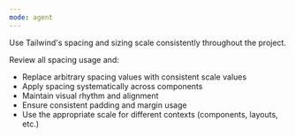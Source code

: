 ```yaml
---
mode: agent
---
```

Use Tailwind's spacing and sizing scale consistently throughout the project.

Review all spacing usage and:
- Replace arbitrary spacing values with consistent scale values
- Apply spacing systematically across components
- Maintain visual rhythm and alignment
- Ensure consistent padding and margin usage
- Use the appropriate scale for different contexts (components, layouts, etc.)
